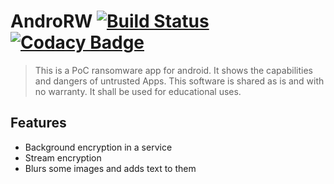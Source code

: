 # AndroRW [![Build Status](https://travis-ci.org/alepacheco/AndroRW.svg?branch=master)](https://travis-ci.org/alepacheco/AndroRW) [![Codacy Badge](https://api.codacy.com/project/badge/Grade/ad4d97868ff247f7a3f0e18bc4f49be9)](https://www.codacy.com/app/alepacheco99/AndroRW?utm_source=github.com&utm_medium=referral&utm_content=alepacheco/AndroRW&utm_campaign=badger)

> This is a PoC ransomware app for android. It shows the capabilities and dangers of untrusted Apps. This software is shared as is and with no warranty. It shall be used for educational uses.

## Features
 - Background encryption in a service
 - Stream encryption
 - Blurs some images and adds text to them
